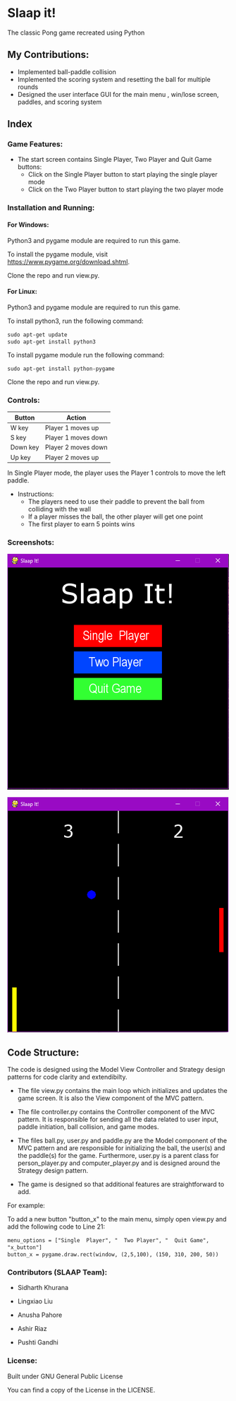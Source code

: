 # Slaap it!
The classic Pong game recreated using Python

## My Contributions:

- Implemented ball-paddle collision
- Implemented the scoring system and resetting the ball for multiple rounds
- Designed the user interface GUI for the main menu , win/lose screen, paddles, and scoring system

## Index

### Game Features:
- The start screen contains Single Player, Two Player and Quit Game buttons:
    - Click on the Single Player button to start playing the single player mode
    - Click on the Two Player button to start playing the two player mode

### Installation and Running:
#### For Windows:
Python3 and pygame module are required to run this game.

To install the pygame module, visit https://www.pygame.org/download.shtml.

Clone the repo and run view.py.

#### For Linux:
Python3 and pygame module are required to run this game.

To install python3, run the following command:
```
sudo apt-get update
sudo apt-get install python3
```

To install pygame module run the following command:
```
sudo apt-get install python-pygame
```

Clone the repo and run view.py.

### Controls:
|Button|Action|
|------|------|
|W key|Player 1 moves up|
|S key|Player 1 moves down|
|Down key|Player 2 moves down|
|Up key|Player 2 moves up|

In Single Player mode, the player uses the Player 1 controls to move the left paddle.
- Instructions:
    - The players need to use their paddle to prevent the ball from colliding with the wall
    - If a player misses the ball, the other player will get one point
    - The first player to earn 5 points wins

### Screenshots:

![Main Menu](https://github.com/anusha246/Slaap-It-Pong-Game/blob/master/Screenshots/Screenshot%20from%202019-03-19%2013-23-58.png)

![Gameplay](https://github.com/anusha246/Slaap-It-Pong-Game/blob/master/Screenshots/Screenshot%20from%202019-03-21%2018-07-04.png)


## Code Structure:

The code is designed using the Model View Controller and Strategy design patterns for code clarity and extendibilty.

- The file view.py contains the main loop which initializes and updates the game screen. It is also the View component of the MVC pattern.

- The file controller.py contains the Controller component of the MVC pattern. It is responsible for sending all the data related to user input, paddle initiation, ball collision, and game modes.

- The files ball.py, user.py and paddle.py are the Model component of the MVC pattern and are responsible for initializing the ball, the user(s) and the paddle(s) for the game. Furthermore, user.py is a parent class for person_player.py and computer_player.py and is designed around the Strategy design pattern.

- The game is designed so that additional features are straightforward to add. 

For example: 

To add a new button "button_x" to the main menu, simply open view.py and add the following code to Line 21:
```
menu_options = ["Single  Player", "  Two Player", "  Quit Game", "x_button"]
button_x = pygame.draw.rect(window, (2,5,100), (150, 310, 200, 50))
```

### Contributors (SLAAP Team):
- Sidharth Khurana

- Lingxiao Liu

- Anusha Pahore

- Ashir Riaz

- Pushti Gandhi


### License:

Built under GNU General Public License

You can find a copy of the License in the LICENSE.
